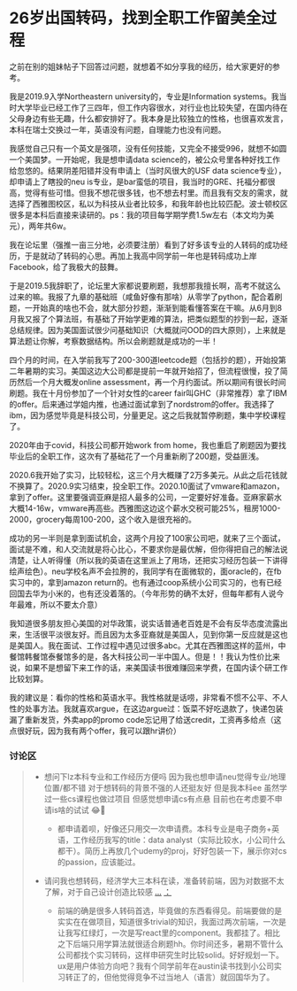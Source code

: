 # 26岁出国转码，找到全职工作留美全过程

之前在别的姐妹帖子下回答过问题，就想着不如分享我的经历，给大家更好的参考。

我是2019.9入学Northeastern university的，专业是Information systems。我当时大学毕业已经工作了三四年，但工作内容很水，对行业也比较失望，在国内待在父母身边有些无趣，什么都安排好了。我本身是比较独立的性格，也很喜欢发言，本科在瑞士交换过一年，英语没有问题，自理能力也没有问题。

我感觉自己只有一个英文是强项，没有任何技能，又完全不接受996，就想不如圆一个美国梦。一开始呢，我是想申请data science的，被公众号里各种好找工作给忽悠的。结果阴差阳错并没有申请上（当时风很大的USF data science专业），却申请上了瞎投的neu is专业，是bar蛮低的项目，我当时的GRE、托福分都很高，觉得有些可惜。但我不想花很多钱，也不想去村里。而且我有交友的需求，就选择了西雅图校区，私以为科技从业者比较多，和我年龄也比较匹配。波士顿校区很多是本科后直接来读研的。ps：我的项目每学期学费1.5w左右（本文均为美元），两年共6w。

我在论坛里（强推一亩三分地，必须要注册）看到了好多该专业的人转码的成功经历，于是就动了转码的心思。再加上我高中同学前一年也是转码成功上岸Facebook，给了我极大的鼓舞。

于是2019.5我辞职了，论坛里大家都说要刷题，我想那我擅长啊，高考不就这么过来的嘛。我报了九章的基础班（咸鱼好像有那啥）从零学了python，配合着刷题，一开始真的啥也不会，就大部分抄题，渐渐到能看懂答案在干嘛。从6月到8月我又报了个算法班，有基础了开始学更难的算法，把类似题型的抄到一起，逐渐总结规律。因为美国面试很少问基础知识（大概就问OOD的四大原则），上来就是算法题让你解，考察数据结构。所以会刷题就是成功的一半！

四个月的时间，在入学前我写了200-300道leetcode题（包括抄的题），开始投第二年暑期的实习。美国这边大公司都是提前一年就开始招了，但流程很慢，投了简历然后一个月大概发online assessment，再一个月约面试。所以期间有很长时间刷题。我在十月份参加了一个针对女性的career fair叫GHC（非常推荐）拿了IBM的offer。后来通过学姐内推，也通过面试拿到了nordstrom的offer。我选择了ibm，因为感觉毕竟是科技公司，分量更足。这之后我就暂停刷题，集中学校课程了。

2020年由于covid，科技公司都开始work from home，我也重启了刷题因为要找毕业后的全职工作，这次有了基础花了一个月重新刷了200题，受益匪浅。

2020.6我开始了实习，比较轻松，这三个月大概赚了2万多美元。从此之后花钱就不换算了。2020.9实习结束，投全职工作。2020.10面试了vmware和amazon，拿到了offer。这里要强调亚麻是招人最多的公司，一定要好好准备。亚麻家薪水大概14-16w，vmware再高些。西雅图这边这个薪水交税可能25%，租房1000-2000，grocery每周100-200，这个收入是很充裕的。

成功的另一半则是拿到面试机会，这两个月投了100家公司吧，就来了三个面试，面试是不难，和人交流就是将心比心，不要求你是最优解，但你得把自己的解法说清楚，让人听得懂（所以我的英语在这里派上了用场，还把实习经历包装一下讲得绘声绘色）。neu学校名声不会拉胯的，我同学有在面微软的，面oracle的，在fb实习中的，拿到amazon return的。也有通过coop系统小公司实习的，也有已经回国去华为小米的，也有还没着落的。（今年形势的确不太好，但每年都有人说今年最难，所以不要太介意）

我知道很多朋友担心美国的对华政策，说实话普通老百姓是不会有反华态度流露出来，生活很平淡很友好。而且因为太多亚裔就是美国人，见到你第一反应就是这也是美国人。我在面试、工作过程中遇见过很多abc。尤其在西雅图这样的蓝州，中餐馆韩餐馆泰餐馆多的是，各大科技公司一半中国人。但是！！我认为性价比来说，如果不是想留下来工作的话，来美国读书很难赚回来学费，在国内读个研工作比较划算。

我的建议是：看你的性格和英语水平。我性格就是话唠，非常看不惯不公平、不人性的处事方法。我就喜欢argue，在这边argue过：饭菜不好吃退款了，快递包装漏了重新发货，外卖app的promo code忘记用了给送credit，工资再多给点（这点很好玩，因为我有两个offer，我可以跟hr讲价）


### 讨论区

<blockquote>

- 想问下lz本科专业和工作经历方便吗 因为我也想申请neu觉得专业/地理位置/都不错 对于想转码的背景不强的人还挺友好 但是我本科ee 虽然学过一些cs课程也做过项目 但感觉想申请cs有点悬 目前也在考虑要不申请is啥的试试 😂🤣
    - 都申请着呗，好像还只用交一次申请费。本科专业是电子商务+英语，工作经历我写的title：data analyst（实际比较水，小公司什么都干）。简历上再放几个udemy的proj，好好包装一下，展示你对cs的passion，应该能过。
   
       
- 请问我也想转码，经济学大三本科在读，准备转前端，因为对数据不太了解，对于自己设计创造比较感 [...](#) [：](https://www.douban.com/people/185647233/)   
   - 前端的确是很多人转码首选，毕竟做的东西看得见。前端要做的是实实在在做项目，知道很多trivial的知识，我面过两次前端，一次是让我写红绿灯，一次是写react里的component。我都挂了。相比之下后端只用学算法就很适合刷题hh。你时间还多，暑期不管什么公司都找个实习转码，这样申研究生时比较solid。好好规划一下。ux是用户体验方向吧？我有个同学前年在austin读书找到小公司实习转正了的，但他觉得竞争不过当地人（语言）就回国华为了。
</blockquote>
